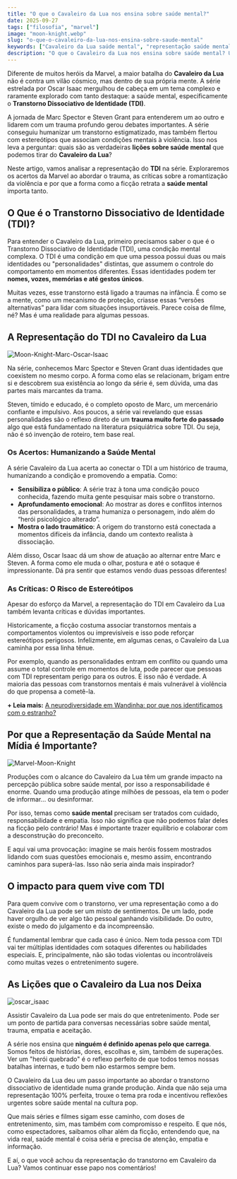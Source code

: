 ```yaml
---
title: "O que o Cavaleiro da Lua nos ensina sobre saúde mental?"
date: 2025-09-27
tags: ["filosofia", "marvel"]
image: "moon-knight.webp"
slug: "o-que-o-cavaleiro-da-lua-nos-ensina-sobre-saude-mental"
keywords: ["Cavaleiro da Lua saúde mental", "representação saúde mental Marvel"]
description: "O que o Cavaleiro da Lua nos ensina sobre saúde mental? Uma análise da representação do TDI e do trauma na série da Marvel."
---
```


Diferente de muitos heróis da Marvel, a maior batalha do **Cavaleiro da Lua** não é contra um vilão cósmico, mas dentro de sua própria mente. A série estrelada por Oscar Isaac mergulhou de cabeça em um tema complexo e raramente explorado com tanto destaque: a saúde mental, especificamente o **Transtorno Dissociativo de Identidade (TDI)**.

A jornada de Marc Spector e Steven Grant para entenderem um ao outro e lidarem com um trauma profundo gerou debates importantes. A série conseguiu humanizar um transtorno estigmatizado, mas também flertou com estereótipos que associam condições mentais à violência. Isso nos leva a perguntar: quais são as verdadeiras **lições sobre saúde mental** que podemos tirar do **Cavaleiro da Lua**?

Neste artigo, vamos analisar a representação do **TDI** na série. Exploraremos os acertos da Marvel ao abordar o trauma, as críticas sobre a romantização da violência e por que a forma como a ficção retrata a **saúde mental** importa tanto.

## O Que é o Transtorno Dissociativo de Identidade (TDI)?

Para entender o Cavaleiro da Lua, primeiro precisamos saber o que é o Transtorno Dissociativo de Identidade (TDI), uma condição mental complexa. O TDI é uma condição em que uma pessoa possui duas ou mais identidades ou "personalidades" distintas, que assumem o controle do comportamento em momentos diferentes. Essas identidades podem ter **nomes, vozes, memórias e até gestos únicos**.

Muitas vezes, esse transtorno está ligado a traumas na infância. É como se a mente, como um mecanismo de proteção, criasse essas “versões alternativas” para lidar com situações insuportáveis. Parece coisa de filme, né? Mas é uma realidade para algumas pessoas.

## A Representação do TDI no Cavaleiro da Lua

![Moon-Knight-Marc-Oscar-Isaac](Moon-Knight-Marc-Oscar-Isaac.webp)

Na série, conhecemos Marc Spector e Steven Grant duas identidades que coexistem no mesmo corpo. A forma como elas se relacionam, brigam entre si e descobrem sua existência ao longo da série é, sem dúvida, uma das partes mais marcantes da trama.

Steven, tímido e educado, é o completo oposto de Marc, um mercenário confiante e impulsivo. Aos poucos, a série vai revelando que essas personalidades são o reflexo direto de um **trauma muito forte do passado** algo que está fundamentado na literatura psiquiátrica sobre TDI. Ou seja, não é só invenção de roteiro, tem base real.

### Os Acertos: Humanizando a Saúde Mental

A série Cavaleiro da Lua acerta ao conectar o TDI a um histórico de trauma, humanizando a condição e promovendo a empatia. Como:

*   **Sensibiliza o público**: A série traz à tona uma condição pouco conhecida, fazendo muita gente pesquisar mais sobre o transtorno.
*   **Aprofundamento emocional**: Ao mostrar as dores e conflitos internos das personalidades, a trama humaniza o personagem, indo além do “herói psicológico alterado”.
*   **Mostra o lado traumático**: A origem do transtorno está conectada a momentos difíceis da infância, dando um contexto realista à dissociação.

Além disso, Oscar Isaac dá um show de atuação ao alternar entre Marc e Steven. A forma como ele muda o olhar, postura e até o sotaque é impressionante. Dá pra sentir que estamos vendo duas pessoas diferentes!

### As Críticas: O Risco de Estereótipos

Apesar do esforço da Marvel, a representação do TDI em Cavaleiro da Lua também levanta críticas e dúvidas importantes.

Historicamente, a ficção costuma associar transtornos mentais a comportamentos violentos ou imprevisíveis e isso pode reforçar estereótipos perigosos. Infelizmente, em algumas cenas, o Cavaleiro da Lua caminha por essa linha tênue.

Por exemplo, quando as personalidades entram em conflito ou quando uma assume o total controle em momentos de luta, pode parecer que pessoas com TDI representam perigo para os outros. E isso não é verdade. A maioria das pessoas com transtornos mentais é mais vulnerável à violência do que propensa a cometê-la.

**+ Leia mais:** [A neurodiversidade em Wandinha: por que nos identificamos com o estranho?](/a-neurodiversidade-em-wandinha-por-que-nos-identificamos-com-o-estranho/)

## Por que a Representação da Saúde Mental na Mídia é Importante?

![Marvel-Moon-Knight](Marvel-Moon-Knight-Meme.webp)

Produções com o alcance do Cavaleiro da Lua têm um grande impacto na percepção pública sobre saúde mental, por isso a responsabilidade é enorme. Quando uma produção atinge milhões de pessoas, ela tem o poder de informar… ou desinformar.

Por isso, temas como **saúde mental** precisam ser tratados com cuidado, responsabilidade e empatia. Isso não significa que não podemos falar deles na ficção pelo contrário! Mas é importante trazer equilíbrio e colaborar com a desconstrução do preconceito.

E aqui vai uma provocação: imagine se mais heróis fossem mostrados lidando com suas questões emocionais e, mesmo assim, encontrando caminhos para superá-las. Isso não seria ainda mais inspirador?

## O impacto para quem vive com TDI

Para quem convive com o transtorno, ver uma representação como a do Cavaleiro da Lua pode ser um misto de sentimentos. De um lado, pode haver orgulho de ver algo tão pessoal ganhando visibilidade. Do outro, existe o medo do julgamento e da incompreensão.

É fundamental lembrar que cada caso é único. Nem toda pessoa com TDI vai ter múltiplas identidades com sotaques diferentes ou habilidades especiais. E, principalmente, não são todas violentas ou incontroláveis como muitas vezes o entretenimento sugere.

## As Lições que o Cavaleiro da Lua nos Deixa

![oscar_isaac](oscar_isaac.webp)

Assistir Cavaleiro da Lua pode ser mais do que entretenimento. Pode ser um ponto de partida para conversas necessárias sobre saúde mental, trauma, empatia e aceitação.

A série nos ensina que **ninguém é definido apenas pelo que carrega**. Somos feitos de histórias, dores, escolhas e, sim, também de superações. Ver um "herói quebrado" é o reflexo perfeito de que todos temos nossas batalhas internas, e tudo bem não estarmos sempre bem.

O Cavaleiro da Lua deu um passo importante ao abordar o transtorno dissociativo de identidade numa grande produção. Ainda que não seja uma representação 100% perfeita, trouxe o tema pra roda e incentivou reflexões urgentes sobre saúde mental na cultura pop.

Que mais séries e filmes sigam esse caminho, com doses de entretenimento, sim, mas também com compromisso e respeito. E que nós, como espectadores, saibamos olhar além da ficção, entendendo que, na vida real, saúde mental é coisa séria e precisa de atenção, empatia e informação.

E aí, o que você achou da representação do transtorno em Cavaleiro da Lua? Vamos continuar esse papo nos comentários!